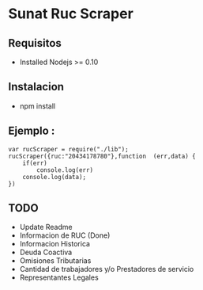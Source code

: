 # Sunat Ruc Scraper

## Requisitos
- Installed Nodejs >= 0.10

## Instalacion
- npm install 


## Ejemplo :

	var rucScraper = require("./lib");
	rucScraper({ruc:"20434178780"},function  (err,data) {
		if(err)
			console.log(err)
		console.log(data);
	})



## TODO 
- Update Readme
- Informacion de RUC (Done)
- Informacion Historica
- Deuda Coactiva
- Omisiones Tributarias
- Cantidad de trabajadores y/o Prestadores de servicio
- Representantes Legales
